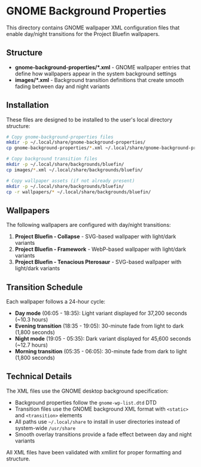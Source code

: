 # GNOME Background Properties

This directory contains GNOME wallpaper XML configuration files that enable day/night transitions for the Project Bluefin wallpapers.

## Structure

- **gnome-background-properties/*.xml** - GNOME wallpaper entries that define how wallpapers appear in the system background settings
- **images/*.xml** - Background transition definitions that create smooth fading between day and night variants

## Installation

These files are designed to be installed to the user's local directory structure:

```bash
# Copy gnome-background-properties files
mkdir -p ~/.local/share/gnome-background-properties/
cp gnome-background-properties/*.xml ~/.local/share/gnome-background-properties/

# Copy background transition files  
mkdir -p ~/.local/share/backgrounds/bluefin/
cp images/*.xml ~/.local/share/backgrounds/bluefin/

# Copy wallpaper assets (if not already present)
mkdir -p ~/.local/share/backgrounds/bluefin/
cp -r wallpapers/* ~/.local/share/backgrounds/bluefin/
```

## Wallpapers

The following wallpapers are configured with day/night transitions:

1. **Project Bluefin - Collapse** - SVG-based wallpaper with light/dark variants
2. **Project Bluefin - Framework** - WebP-based wallpaper with light/dark variants  
3. **Project Bluefin - Tenacious Pterosaur** - SVG-based wallpaper with light/dark variants

## Transition Schedule

Each wallpaper follows a 24-hour cycle:

- **Day mode** (06:05 - 18:35): Light variant displayed for 37,200 seconds (~10.3 hours)
- **Evening transition** (18:35 - 19:05): 30-minute fade from light to dark (1,800 seconds)
- **Night mode** (19:05 - 05:35): Dark variant displayed for 45,600 seconds (~12.7 hours)  
- **Morning transition** (05:35 - 06:05): 30-minute fade from dark to light (1,800 seconds)

## Technical Details

The XML files use the GNOME desktop background specification:

- Background properties follow the `gnome-wp-list.dtd` DTD
- Transition files use the GNOME background XML format with `<static>` and `<transition>` elements
- All paths use `~/.local/share` to install in user directories instead of system-wide `/usr/share`
- Smooth overlay transitions provide a fade effect between day and night variants

All XML files have been validated with xmllint for proper formatting and structure.